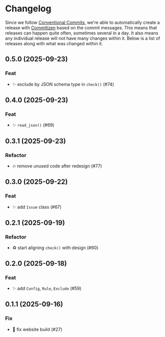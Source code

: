 # Changelog

Since we follow [Conventional
Commits](https://decisions.seedcase-project.org/why-conventional-commits),
we're able to automatically create a release with
[Commitizen](https://decisions.seedcase-project.org/why-semantic-release-with-commitizen)
based on the commit messages. This means that releases can happen quite
often, sometimes several in a day. It also means any individual release
will not have many changes within it. Below is a list of releases along
with what was changed within it.

## 0.5.0 (2025-09-23)

### Feat

- :sparkles: exclude by JSON schema type in `check()` (#74)

## 0.4.0 (2025-09-23)

### Feat

- :sparkles: `read_json()` (#69)

## 0.3.1 (2025-09-23)

### Refactor

- :fire: remove unused code after redesign (#77)

## 0.3.0 (2025-09-22)

### Feat

- :sparkles: add `Issue` class (#67)

## 0.2.1 (2025-09-19)

### Refactor

- :recycle: start aligning `check()` with design (#60)

## 0.2.0 (2025-09-18)

### Feat

- :sparkles: add `Config`, `Rule`, `Exclude` (#59)

## 0.1.1 (2025-09-16)

### Fix

- :bug: fix website build (#27)
